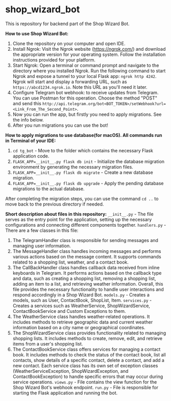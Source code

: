 # shop_wizard_bot
This is repository for backend part of the Shop Wizard Bot.

**How to use Shop Wizard Bot:**

1. Clone the repository on your computer and open IDE.
2. Install Ngrok: Visit the Ngrok website (https://ngrok.com/) and download the appropriate version for your operating 
system. Follow the installation instructions provided for your platform.
3. Start Ngrok: Open a terminal or command prompt and navigate to the directory where you installed Ngrok. 
Run the following command to start Ngrok and expose a tunnel to your local Flask app: ```ngrok http 4242```. 
Ngrok will start and display a forwarding URL, such as ```https://abcd1234.ngrok.io```. Note this URL as you'll need it later.
4. Configure Telegram bot webhook: to receive updates from Telegram. You can use Postman for this operation. Choose the 
method "POST" and send this ```http://api.telegram.org/bot<BOT_TOKEN>/setWebhook?url=<Link_From_The_Second_Point>```.
5. Now you can run the app, but firstly you need to apply migrations. See the info below. 
6. After you run migrations you can use the bot!


**How to apply migrations to use database(for macOS). All commands run in Terminal of your IDE:**

1. ```cd tg_bot``` - Move to the folder which contains the necessary Flask application code.
2. ```FLASK_APP=__init__.py flask db init``` - Initialize the database migration environment by generating the 
necessary migration files.
3. ```FLASK_APP=__init__.py flask db migrate``` - Create a new database migration.
4. ```FLASK_APP=__init__.py flask db upgrade``` - Apply the pending database migrations to the actual database.

After completing the migration steps, you can use the command ```cd ..``` to move back to the previous directory 
if needed.

**Short description about files in this repository:**
```__init__.py``` - The file serves as the entry point for the application, setting up the necessary configurations and 
connecting different components together.
```handlers.py``` - There are a few classes in this file: 
1. The TelegramHandler class is responsible for sending messages and managing user information.
2. The MessageHandler class handles incoming messages and performs various actions based on the message content. 
It supports commands related to a shopping list, weather, and a contact book.
3. The CallBackHandler class handles callback data received from inline keyboards in Telegram. It performs actions 
based on the callback type and data, such as creating a shopping list, removing a shopping list, adding an item to a 
list, and retrieving weather information.
Overall, this file provides the necessary functionality to handle user interactions and respond accordingly in a 
Shop Wizard Bot.
```models.py``` - Creates a models, such as User, ContactBook, ShopList, Item.
```services.py``` - Creates a services such as WeatherService, ShopWizardService, ContactBookService and 
Custom Exceptions to them. 
1. The WeatherService class handles weather-related operations. It includes methods to retrieve geographic data and 
current weather information based on a city name or geographical coordinates.
2. The ShopWizardService class provides functionality related to managing shopping lists. It includes methods to create,
remove, edit, and retrieve items from a user's shopping list.
3. The ContactBookService class offers services for managing a contact book. It includes methods to check the status of 
the contact book, list all contacts, show details of a specific contact, delete a contact, and add a new contact.
Each service class has its own set of exception classes (WeatherServiceException, ShopWizardException, and 
ContactBookException) to handle specific errors that may occur during service operations.
```views.py``` - File contains the view function for the Shop Wizard Bot's webhook endpoint.
```run.py``` - File is responsible for starting the Flask application and running the bot.
